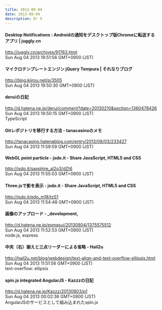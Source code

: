 ```yaml
---
title: 2013-08-04
date: 2013-08-04
description: B! 9
---
```


#### Desktop Notifications : Androidの通知をデスクトップ版Chromeに転送するアプリ | juggly.cn
http://juggly.cn/archives/91763.html<br>
Sun Aug 04 2013 19:51:56 GMT+0900 (JST)<br>


#### マイクロテンプレートエンジン jQuery Tempura | それなりブログ
http://blog.kjirou.net/p/3505<br>
Sun Aug 04 2013 19:50:30 GMT+0900 (JST)<br>


#### deruiの日記
http://d.hatena.ne.jp/derui/comment?date=20130210&section=1360478426<br>
Sun Aug 04 2013 19:50:15 GMT+0900 (JST)<br>
TypeScript


#### Gitレポジトリを移行する方法 - tanacasinoのメモ
http://tanacasino.hatenablog.com/entry/2013/08/03/233427<br>
Sun Aug 04 2013 11:59:59 GMT+0900 (JST)<br>


#### WebGL point particle - jsdo.it - Share JavaScript, HTML5 and CSS
http://jsdo.it/sapphire_al2o3/dZt6<br>
Sun Aug 04 2013 11:55:03 GMT+0900 (JST)<br>


#### Three.jsで影を表示 - jsdo.it - Share JavaScript, HTML5 and CSS
http://jsdo.it/edo_m18/tzS1<br>
Sun Aug 04 2013 11:54:48 GMT+0900 (JST)<br>


#### 画像のアップロード - _development,
http://d.hatena.ne.jp/esmasui/20130804/1375575512<br>
Sun Aug 04 2013 11:52:53 GMT+0900 (JST)<br>
node.js, express


#### 中央（右）揃えと三点リーダーによる省略 - Hail2u
http://hail2u.net/blog/webdesign/text-align-and-text-overflow-ellipsis.html<br>
Sun Aug 04 2013 11:51:56 GMT+0900 (JST)<br>
text-overflow: ellipsis


#### spin.js integrated AngularJS - Kazzzの日記
http://d.hatena.ne.jp/Kazzz/20130803/p1<br>
Sun Aug 04 2013 00:02:36 GMT+0900 (JST)<br>
AngularJSのサービスとして組み込まれたspin.js


